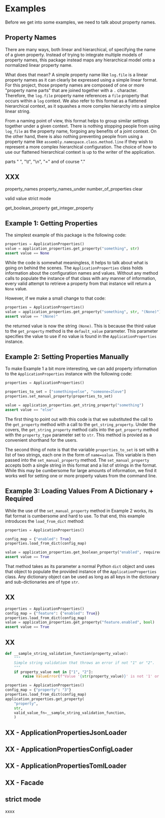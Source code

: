 # Examples

Before we get into some examples, we need to talk about property names.

## Property Names

There are many ways, both linear and hierarchical, of specifying the name of a
given property.  Instead of trying to integrate multiple models of property names,
this package instead maps any hierarchical model onto a normalized linear property
name.

What does that mean?  A simple property name like `log.file` is a linear property
names as it can clearly be expressed using a simple linear format.  For this project,
those property names are composed of one or more "property name parts" that are
joined together with a `.` character.  Therefore, the `log.file` property name
references a `file` property that occurs within a `log` context.  We also refer
to this format as a flattened hierarchical context, as it squashes a more complex
hierarchy into a simplce linear string.

From a naming point of view, this format helps to group similar settings together
under a given context.  There is nothing stopping people from using `log_file` as
the property name, forgoing any benefits of a joint context.  On the other hand,
there is also nothing preventing people from using a property name like
`assembly.namespace.class.method.line` if they wish to represent a more complex
hierarchical configuration.  The choice of how to use our flattened hierarchical
context is up to the writer of the application.

parts
" ", "\t", "\n", "=" and of course "."

## XXX

property_names
property_names_under
number_of_properties
clear

valid value
strict mode

get_boolean_property
get_integer_property

## Example 1: Getting Properties

The simplest example of this package is the following code:

```python
properties = ApplicationProperties()
value = application_properties.get_property("something", str)
assert value == None
```

While the code is somewhat meaningless, it helps to talk about what is going on
behind the scenes.  The `ApplicationProperties` class holds information about the
configuration names and values.  Without any method calls to populate the instance
of that class with any manner of information, every valid attempt to retrieve a
property from that instance will return a `None` value.

However, if we make a small change to that code:

```python
properties = ApplicationProperties()
value = application_properties.get_property("something", str, "(None)")
assert value == "(None)"
```

the returned value is now the string `(None)`.  This is because the third value
to the `get_property` method is the `default_value` parameter.  This parameter
specifies the value to use if no value is found in the `ApplicationProperties`
instance.

## Example 2: Setting Properties Manually

To make Example 1 a bit more interesting, we can add property information to the
`ApplicationProperties` instance with the following code:

```python
properties = ApplicationProperties()

properties_to_set = ["something=else", "someone=2love"]
properties.set_manual_property(properties_to_set)

value = application_properties.get_string_property("something")
assert value == "else"
```

The first thing to point out with this code is that we substituted the call to
the `get_property` method with a call to the `get_string_property`.  Under the
covers, the `get_string_property` method calls into the `get_property` method with
the `property_type` parameter set to `str`.  This method is provied as a convenient
shorthand for the users.

The second thing of note is that the variable `properties_to_set` is set with a list
of two strings, each one in the form of `name=value`.  This variable is then passed
into the `set_manual_property` method.  The `set_manual_property` accepts both
a single string in this format and a list of strings in the format.  While this
may be cumbersome for large amounts of information, we find it works well for setting
one or more property values from the command line.

## Example 3: Loading Values From A Dictionary + Required

While the use of the `set_manual_property` method in Example 2 works, its flat format
is cumbersome and hard to use.  To that end, this example introduces the `load_from_dict`
method:

```python
properties = ApplicationProperties()

config_map = {"enabled": True}
properties.load_from_dict(config_map)

value = application_properties.get_boolean_property("enabled", required=True)
assert value == True
```

That method takes as its parameter a normal Python `dict` object and uses that object
to populate the provided instance of the `ApplicationProperties` class.  Any dictionary
object can be used as long as all keys in the dictionary and sub-dictionaries are of
type `str`.

## XX

```python
properties = ApplicationProperties()
config_map = {"feature": {"enabled": True}}
properties.load_from_dict(config_map)
value = application_properties.get_property("feature.enabled", bool)
assert value == True
```

## XX

```python
def __sample_string_validation_function(property_value):
    """
    Simple string validation that throws an error if not "1" or "2".
    """
    if property_value not in ["1", "2"]:
        raise ValueError(f"Value '{str(property_value)}' is not '1' or '2'")

properties = ApplicationProperties()
config_map = {"property": "3"}
properties.load_from_dict(config_map)
application_properties.get_property(
    "property",
    str,
    valid_value_fn=__sample_string_validation_function,
    )
```

## XX - ApplicationPropertiesJsonLoader

## XX - ApplicationPropertiesConfigLoader

## XX - ApplicationPropertiesTomlLoader

## XX - Facade

## strict mode

xxxx
